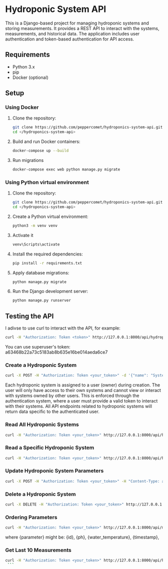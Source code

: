 # Hydroponic System API

This is a Django-based project for managing hydroponic systems and storing measurements. It provides a REST API to interact with the systems, measurements, and historical data. The application includes user authentication and token-based authentication for API access.


## Requirements

- Python 3.x
- pip
- Docker (optional)

## Setup
### Using Docker

1. Clone the repository:

   ```bash
   git clone https://github.com/peppercomet/hydroponics-system-api.git
   cd </hydroponics-system-api>
   ```
2. Build and run Docker containers:

   ```bash
   docker-compose up --build
   ```
3. Run migrations

   ```bash
   docker-compose exec web python manage.py migrate
   ```

### Using Python virtual environment

1. Clone the repository:

   ```bash
   git clone https://github.com/peppercomet/hydroponics-system-api.git
   cd </hydroponics-system-api>
   ```
2. Create a Python virtual environment:

   ```bash
   python3 -m venv venv
   ```
3. Activate it

   ```bash
   venv\Scripts\activate
   ```
4. Install the required dependencies:

   ```bash
   pip install -r requirements.txt
   ```
5. Apply database migrations:

   ```bash
   python manage.py migrate
   ```
6. Run the Django development server:

   ```bash
   python manage.py runserver
   ```


## Testing the API

I adivse to use curl to interact with the API, for example:
   ```bash
   curl -H "Authorization: Token <token>" http://127.0.0.1:8000/api/hydroponic_systems/
   ```

You can use superuser's token: a63468b22a73c5183ab8b635e16be014aeda6ce7

### Create a Hydroponic System
   ```bash
curl -X POST -H "Authorization: Token <your_token>" -d '{"name": "System 1", "location": "Greenhouse A"}' http://127.0.0.1:8000/api/hydroponic_systems/
   ```

Each hydroponic system is assigned to a user (owner) during creation. The user will only have access to their own systems and cannot view or interact with systems owned by other users. This is enforced through the authentication system, where a user must provide a valid token to interact with their systems. All API endpoints related to hydroponic systems will return data specific to the authenticated user.

### Read All Hydroponic Systems
   ```bash
curl -H "Authorization: Token <your_token>" http://127.0.0.1:8000/api/hydroponic_systems/
   ```

### Read a Specific Hydroponic System
   ```bash
curl -H "Authorization: Token <your_token>" http://127.0.0.1:8000/api/hydroponic_systems/{id}/
   ```

### Update Hydroponic System Parameters
   ```bash
curl -X POST -H "Authorization: Token <your_token>" -H "Content-Type: application/json" -d "{\"ph\": {x.x}, \"water_temperature\": {y.y}, \"tds\": {zzz.z}}" http://127.0.0.1:8000/api/hydroponic_systems/{id}/update_parameters/
   ```

### Delete a Hydroponic System
   ```bash
curl -X DELETE -H "Authorization: Token <your_token>" http://127.0.0.1:8000/api/hydroponic_systems/{id}/
   ```

### Ordering Parameters
   ```bash
curl -H "Authorization: Token <your_token>" http://127.0.0.1:8000/api/measurements/?ordering=-{parameter}
   ```

where {parameter} might be: {id}, {ph}, {water_temperature}, {timestamp},

### Get Last 10 Measurements
   ```bash
curl -H "Authorization: Token <your_token>" http://127.0.0.1:8000/api/hydroponic_systems/{id}/last_10_measurements/
    ```
